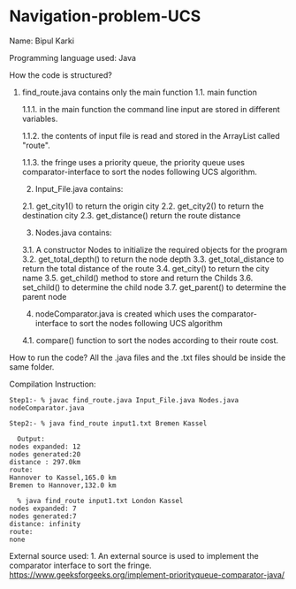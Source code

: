 # Navigation-problem-UCS
Name: Bipul Karki

Programming language used: Java

How the code is structured?

 1. find_route.java contains only the main function 
    1.1. main function
	
    1.1.1. in the main function the command line input are stored in different variables.
	 
    1.1.2. the contents of input file is read and stored in the ArrayList called "route".
	 
    1.1.3. the fringe uses a priority queue, the priority queue uses comparator-interface to sort the nodes following UCS algorithm.
	 
	 
    2. Input_File.java contains:
    
	2.1. get_city1() to return the origin city
	2.2. get_city2() to return the destination city
	2.3. get_distance() return the route distance
	
    3. Nodes.java contains:
    
	3.1. A constructor Nodes to initialize the required objects for the program
	3.2. get_total_depth() to return the node depth
	3.3. get_total_distance to return the total distance of the route
	3.4. get_city() to return the city name
	3.5. get_child() method to store and return the Childs 
	3.6. set_child() to determine the child node
	3.7. get_parent() to determine the parent node
	
	
    4. nodeComparator.java is created which uses the comparator-interface to sort the nodes following UCS algorithm
    
	4.1. compare() function to sort the nodes according to their route cost. 
	
        
How to run the code?
  All the .java files and the .txt files should be inside the same folder.
  
  Compilation Instruction:

    Step1:- % javac find_route.java Input_File.java Nodes.java nodeComparator.java

    Step2:- % java find_route input1.txt Bremen Kassel
    
      Output:
	nodes expanded: 12
	nodes generated:20
	distance : 297.0km
	route:
	Hannover to Kassel,165.0 km
	Bremen to Hannover,132.0 km

      % java find_route input1.txt London Kassel
	nodes expanded: 7
	nodes generated:7
	distance: infinity
	route:
	none

External source used:
	1. An external source is used to implement the comparator interface to sort the fringe. https://www.geeksforgeeks.org/implement-priorityqueue-comparator-java/
